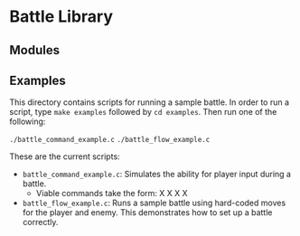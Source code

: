 # Battle Library

## Modules

## Examples
This directory contains scripts for running a sample battle.
In order to run a script, type `make examples` followed by `cd examples`. Then run one of the following:

`./battle_command_example.c`
`./battle_flow_example.c`

These are the current scripts: 
* `battle_command_example.c`: Simulates the ability for player input during a battle.
    * Viable commands take the form: X X X X
* `battle_flow_example.c`: Runs a sample battle using hard-coded moves for the player and enemy. This demonstrates how to set up a battle correctly.
